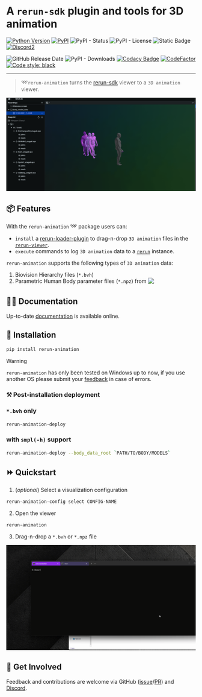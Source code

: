 #  A `rerun-sdk` plugin and tools for 3D animation

[![Python Version](https://img.shields.io/pypi/pyversions/rerun-animation.svg)](https://pypi.org/project/rerun-animation)
[![PyPI](https://img.shields.io/pypi/v/rerun-animation.svg)](https://pypi.org/project/rerun-animation)
![PyPI - Status](https://img.shields.io/pypi/status/rerun-animation)
![PyPI - License](https://img.shields.io/pypi/l/rerun-animation)
![Static Badge](https://img.shields.io/badge/docs-link-8A2BE2?style=flat&link=https%3A%2F%2Fmoverseai.github.io%2Frerun-animation%2F)
[![Discord2](https://img.shields.io/badge/server-7289DA?logo=discord&logoColor=white&label=discord)](https://discord.gg/bQc7B6qSPd)
<!-- ![Discord](https://dcbadge.limes.pink/api/server/bQc7B6qSPd) -->
<!-- <a href="https://discord.gg/bQc7B6qSPd"><img src="https://img.shields.io/discord/WIDGET_ID?logo=discord&logoColor=violet&label=discord" alt="Active Discord Server Users" /></a> -->

![GitHub Release Date](https://img.shields.io/github/release-date/moverseai/rerun-animation)
![PyPI - Downloads](https://img.shields.io/pypi/dm/rerun-animation?style=plastic&logo=python&logoColor=magenta&color=magenta&link=https%3A%2F%2Fpypi.org%2Fproject%2Frerun-animation%2F)
[![Codacy Badge](https://app.codacy.com/project/badge/Grade/ace5cb2d5105429da91010170445d4c6)](https://app.codacy.com/gh/moverseai/rerun-animation/dashboard)
[![CodeFactor](https://www.codefactor.io/repository/github/moverseai/rerun-animation/badge)](https://www.codefactor.io/repository/github/moverseai/rerun-animation)
[![Code style: black](https://img.shields.io/badge/code%20style-black-000000.svg)](https://github.com/psf/black)
<!-- [![Downloads](https://static.pepy.tech/badge/rerun-animation)](https://pepy.tech/project/rerun-animation) -->
___

<!-- [![Downloads](https://static.pepy.tech/badge/rerun-animation/month)](https://pepy.tech/project/rerun-animation) -->


> ➿`rerun-animation` turns the [rerun-sdk](https://www.rerun.io) viewer to a `3D animation` viewer.

![intro](https://github.com/moverseai/rerun-animation/raw/main/docs/assets/gif/rerun_animation_amass_multi.gif)

## 📦 Features

With the `rerun-animation` ➿ package users can:
- `install` a [rerun-loader-plugin](https://rerun.io/blog/data-loaders) to drag-n-drop  `3D animation` files in the [`rerun-viewer`](https://rerun.io/docs/reference/viewer/overview).
- `execute` commands to log `3D animation` data to a [`rerun`](https://www.rerun.io) instance.

`rerun-animation`  supports the following types of `3D animation` data:
1. Biovision Hierarchy files (`*.bvh`)
2. Parametric Human Body parameter files (`*.npz`) from <a style="display: inline;" href="https://meshcapade.com/"><img src="https://meshcapade.com/images/meshcapade_logo_white.svg" width=120 style="display: inline;vertical-align:middle;horizontal-align:top;margin:0px 0px 5px 0px"></a> 

<!-- ☘️ 🌟 📣 💼 💾 👩‍💻 🎯 🥇 👑 💯 🏆 🎉 ⚡ 🔥 🐍 📌 📈 📝 🧩 📄 📖 🚀 📚 💡 🤝 🤍 💚 🧱 ⚙️ 🔗 ⭐ 📦 📰 🛠 🎁 ⏳ 🎓 👋 ✨ 🧮 ✅ 👀 -->

## 👩‍💻 Documentation

Up-to-date [documentation](https://moverseai.github.io/rerun-animation/docs/) is available online. 


## 💾 Installation

```sh
pip install rerun-animation
```

> [!WARNING]  
> `rerun-animation` has only been tested on Windows up to now, if you use another OS please submit your [feedback](#-get-involved) in case of errors.

### ⚒ Post-installation deployment

### `*.bvh` only
```sh
rerun-animation-deploy
```

### with `smpl(-h)` support

```sh
rerun-animation-deploy --body_data_root `PATH/TO/BODY/MODELS`
```

## ⏩ Quickstart

1. (_optional_) Select a visualization configuration
```sh
rerun-animation-config select CONFIG-NAME
```
2. Open the viewer
```sh
rerun-animation
```
3. Drag-n-drop a `*.bvh` or `*.npz` file

![quick-start](https://github.com/moverseai/rerun-animation/raw/main/docs/assets/gif/rerun_animation_quick_start.gif)


## 🤝 Get Involved

Feedback and contributions are welcome via GitHub ([issue](https://github.com/moverseai/rerun-animation/issues/new)/[PR](https://github.com/moverseai/rerun-animation/compare)) and [Discord](https://discord.gg/bQc7B6qSPd).